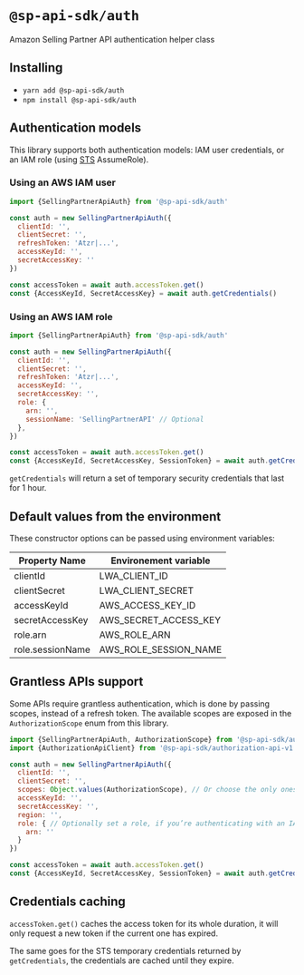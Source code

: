 # `@sp-api-sdk/auth`

Amazon Selling Partner API authentication helper class

## Installing

* `yarn add @sp-api-sdk/auth`
* `npm install @sp-api-sdk/auth`

## Authentication models

This library supports both authentication models: IAM user credentials, or an IAM role (using [STS](https://docs.aws.amazon.com/STS/latest/APIReference/welcome.html) AssumeRole).

### Using an AWS IAM user

``` javascript
import {SellingPartnerApiAuth} from '@sp-api-sdk/auth'

const auth = new SellingPartnerApiAuth({
  clientId: '',
  clientSecret: '',
  refreshToken: 'Atzr|...',
  accessKeyId: '',
  secretAccessKey: ''
})

const accessToken = await auth.accessToken.get()
const {AccessKeyId, SecretAccessKey} = await auth.getCredentials()
```


### Using an AWS IAM role

``` javascript
import {SellingPartnerApiAuth} from '@sp-api-sdk/auth'

const auth = new SellingPartnerApiAuth({
  clientId: '',
  clientSecret: '',
  refreshToken: 'Atzr|...',
  accessKeyId: '',
  secretAccessKey: '',
  role: {
    arn: '',
    sessionName: 'SellingPartnerAPI' // Optional
  },
})

const accessToken = await auth.accessToken.get()
const {AccessKeyId, SecretAccessKey, SessionToken} = await auth.getCredentials()
```

`getCredentials` will return a set of temporary security credentials that last for 1 hour.

## Default values from the environment

These constructor options can be passed using environment variables:

| Property Name    | Environement variable  |
|------------------|------------------------|
| clientId         | LWA_CLIENT_ID          |
| clientSecret     | LWA_CLIENT_SECRET      |
| accessKeyId      | AWS_ACCESS_KEY_ID      |
| secretAccessKey  | AWS_SECRET_ACCESS_KEY  |
| role.arn         | AWS_ROLE_ARN           |
| role.sessionName | AWS_ROLE_SESSION_NAME  |


## Grantless APIs support

Some APIs require grantless authentication, which is done by passing scopes, instead of a refresh token.
The available scopes are exposed in the `AuthorizationScope` enum from this library.

```javascript
import {SellingPartnerApiAuth, AuthorizationScope} from '@sp-api-sdk/auth'
import {AuthorizationApiClient} from '@sp-api-sdk/authorization-api-v1'

const auth = new SellingPartnerApiAuth({
  clientId: '',
  clientSecret: '',
  scopes: Object.values(AuthorizationScope), // Or choose the only ones you need
  accessKeyId: '',
  secretAccessKey: '',
  region: '',
  role: { // Optionally set a role, if you’re authenticating with an IAM role
    arn: ''
  }
})

const accessToken = await auth.accessToken.get()
const {AccessKeyId, SecretAccessKey, SessionToken} = await auth.getCredentials()
```

## Credentials caching

`accessToken.get()` caches the access token for its whole duration, it will only request a new token if the current one has expired.

The same goes for the STS temporary credentials returned by `getCredentials`, the credentials are cached until they expire.

